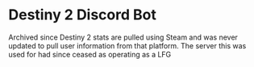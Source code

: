 # Destiny 2 Discord Bot 

Archived since Destiny 2 stats are pulled using Steam and was never updated to pull user information from that platform. The server this was used for had since ceased as operating as a LFG

